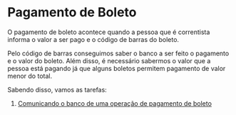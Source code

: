 # Pagamento de Boleto

O pagamento de boleto acontece quando a pessoa que é correntista informa o valor a ser pago e o código de barras do boleto.

Pelo código de barras conseguimos saber o banco a ser feito o pagamento e o valor do boleto. Além disso, é necessário sabermos o valor que a pessoa está pagando já que alguns boletos permitem pagamento de valor menor do total.

Sabendo disso, vamos as tarefas:

1. [Comunicando o banco de uma operação de pagamento de boleto](./tarefas/01_pagamento-de-boleto.md)